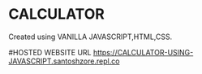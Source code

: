 # CALCULATOR
Created using VANILLA JAVASCRIPT,HTML,CSS.

#HOSTED WEBSITE URL
https://CALCULATOR-USING-JAVASCRIPT.santoshzore.repl.co

